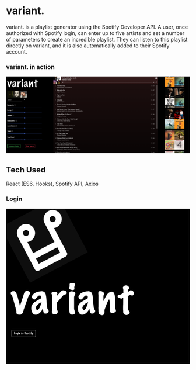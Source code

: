 # variant.

variant. is a playlist generator using the Spotify Developer API. A user, once authorized with Spotify login, can enter up to five artists and set a number of parameters to create an incredible playlist. They can listen to this playlist directly on variant, and it is also automatically added to their Spotify account.

### variant. in action

![variant.](variant1.png)

## Tech Used

React (ES6, Hooks), Spotify API, Axios

### Login

![login](login.png)
